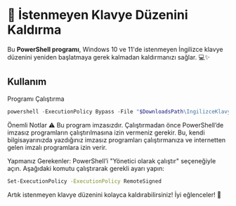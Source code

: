 # 🎉 İstenmeyen Klavye Düzenini Kaldırma

Bu **PowerShell programı**, Windows 10 ve 11'de istenmeyen İngilizce klavye düzenini yeniden başlatmaya gerek kalmadan kaldırmanızı sağlar. 💻✨

## Kullanım

Programı Çalıştırma
```powershell
powershell -ExecutionPolicy Bypass -File "$DownloadsPath\IngilizceKlavyeDuzeniSilme.ps1"
```

Önemli Notlar ⚠️
Bu program imzasızdır. Çalıştırmadan önce PowerShell’de imzasız programların çalıştırılmasına izin vermeniz gerekir. Bu, kendi bilgisayarınızda yazdığınız imzasız programları çalıştırmanıza ve internetten gelen imzalı programlara izin verir.

Yapmanız Gerekenler:
PowerShell’i "Yönetici olarak çalıştır" seçeneğiyle açın.
Aşağıdaki komutu çalıştırarak gerekli ayarı yapın:
```bash
Set-ExecutionPolicy -ExecutionPolicy RemoteSigned
```
Artık istenmeyen klavye düzenini kolayca kaldırabilirsiniz! İyi eğlenceler! 🎈
